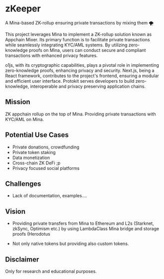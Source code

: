 # zKeeper
A Mina-based ZK-rollup ensuring private transactions by mixing them 🌪

This project leverages Mina to implement a ZK-rollup solution known as Appchain Mixer. Its primary function is to facilitate private transactions while seamlessly integrating KYC/AML systems. By utilizing zero-knowledge proofs on Mina, users can conduct secure and compliant transactions with enhanced privacy features.

o1js, with its cryptographic capabilities, plays a pivotal role in implementing zero-knowledge proofs, enhancing privacy and security. Next.js, being a React framework, contributes to the project's frontend, ensuring a modular and efficient user interface. Protokit serves developers to build zero-knowledge, interoperable and privacy preserving application chains.


## Mission
ZK appchain rollup on the top of Mina. Providing private transactions with KYC/AML on Mina.

## Potential Use Cases 
- Private donations, crowdfunding
- Private token staking
- Data monetization
- Cross-chain ZK DeFi ;p
- Privacy focused social platforms

## Challenges
- Lack of documentation, examples....

## Vision
- Providing private transfers from Mina to Ethereum and L2s (Starknet, zkSync, Optimism etc.) by using LambdaClass Mina bridge and storage proofs (Herodotus

- Not only native tokens but providing also custom tokens.


## Disclaimer
Only for research and educational purposes.